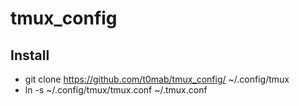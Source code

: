 tmux_config
===========

## Install

* git clone https://github.com/t0mab/tmux_config/ ~/.config/tmux
* ln -s ~/.config/tmux/tmux.conf ~/.tmux.conf
